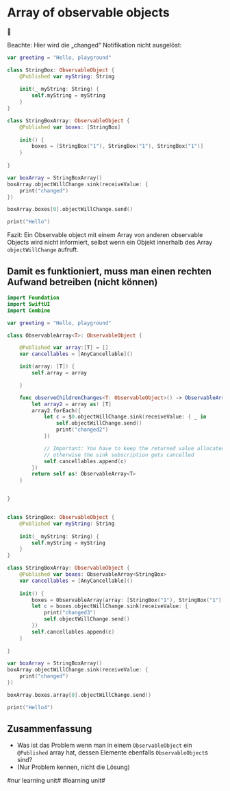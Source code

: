 # Array of observable objects
🧠

Beachte: Hier wird die „changed“ Notifikation nicht ausgelöst:

```swift
var greeting = "Hello, playground"

class StringBox: ObservableObject {
    @Published var myString: String
    
    init(_ myString: String) {
        self.myString = myString
    }
}

class StringBoxArray: ObservableObject {
    @Published var boxes: [StringBox]
    
    init() {
        boxes = [StringBox("1"), StringBox("1"), StringBox("1")]
    }
    
}

var boxArray = StringBoxArray()
boxArray.objectWillChange.sink(receiveValue: {
    print("changed")
})

boxArray.boxes[0].objectWillChange.send()

print("Hello")
```

Fazit: Ein Observable object mit einem Array von anderen observable Objects wird nicht informiert, selbst wenn ein Objekt innerhalb des Array `objectWillChange` aufruft.

## Damit es funktioniert, muss man einen rechten Aufwand betreiben (nicht können)

```swift
import Foundation
import SwiftUI
import Combine

var greeting = "Hello, playground"

class ObservableArray<T>: ObservableObject {

    @Published var array:[T] = []
    var cancellables = [AnyCancellable]()

    init(array: [T]) {
        self.array = array

    }

    func observeChildrenChanges<T: ObservableObject>() -> ObservableArray<T> {
        let array2 = array as! [T]
        array2.forEach({
            let c = $0.objectWillChange.sink(receiveValue: { _ in
                self.objectWillChange.send()
                print("changed2")
            })

            // Important: You have to keep the returned value allocated,
            // otherwise the sink subscription gets cancelled
            self.cancellables.append(c)
        })
        return self as! ObservableArray<T>
    }


}


class StringBox: ObservableObject {
    @Published var myString: String
    
    init(_ myString: String) {
        self.myString = myString
    }
}

class StringBoxArray: ObservableObject {
    @Published var boxes: ObservableArray<StringBox>
    var cancellables = [AnyCancellable]()
    
    init() {
        boxes = ObservableArray(array: [StringBox("1"), StringBox("1"), StringBox("1")]).observeChildrenChanges()
        let c = boxes.objectWillChange.sink(receiveValue: {
            print("changed3")
            self.objectWillChange.send()
        })
        self.cancellables.append(c)
    }
    
}

var boxArray = StringBoxArray()
boxArray.objectWillChange.sink(receiveValue: {
    print("changed")
})

boxArray.boxes.array[0].objectWillChange.send()

print("Hello4")

```

## Zusammenfassung
- Was ist das Problem wenn man in einem `ObservableObject` ein `@Published` array hat, dessen Elemente ebenfalls `ObservableObject`s sind?
- (Nur Problem kennen, nicht die Lösung)

#nur learning unit# #learning unit#